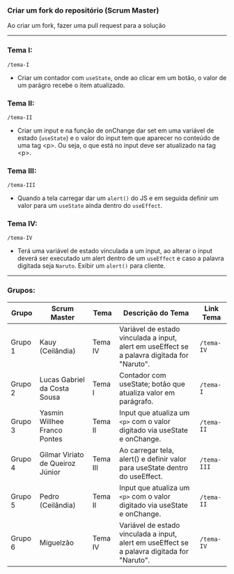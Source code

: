 ### Criar um fork do repositório (Scrum Master)
Ao criar um fork, fazer uma pull request para a solução

---

### Tema I:

`/tema-I`

- Criar um contador com `useState`, onde ao clicar em um botão,
  o valor de um parágro recebe o item atualizado.

### Tema II:

`/tema-II`

- Criar um input e na função de onChange dar set em uma variável de estado (`useState`) e o valor do input tem que aparecer no conteúdo de uma tag <p\>. Ou seja, o que está no input deve ser atualizado na tag <p\>.

### Tema III:

`/tema-III`

- Quando a tela carregar dar um `alert()` do JS e em seguida definir um valor para um `useState` ainda dentro do `useEffect`.

### Tema IV:

`/tema-IV`

- Terá uma variável de estado vinculada a um input, ao alterar o input deverá ser executado um alert dentro de um `useEffect` e caso a palavra digitada seja `Naruto`. Exibir um `alert()` para cliente.

---

### Grupos:

| Grupo   | Scrum Master                     | Tema     | Descrição do Tema                                                                            | Link Tema   |
| ------- | -------------------------------- | -------- | -------------------------------------------------------------------------------------------- | ----------- |
| Grupo 1 | Kauy (Ceilândia)                 | Tema IV  | Variável de estado vinculada a input, alert em useEffect se a palavra digitada for "Naruto". | `/tema-IV`  |
| Grupo 2 | Lucas Gabriel da Costa Sousa     | Tema I   | Contador com useState; botão que atualiza valor em parágrafo.                                | `/tema-I`   |
| Grupo 3 | Yasmin Willhee Franco Pontes     | Tema II  | Input que atualiza um `<p>` com o valor digitado via useState e onChange.                    | `/tema-II`  |
| Grupo 4 | Gilmar Viriato de Queiroz Júnior | Tema III | Ao carregar tela, alert() e definir valor para useState dentro do useEffect.                 | `/tema-III` |
| Grupo 5 | Pedro (Ceilândia)                | Tema II  | Input que atualiza um `<p>` com o valor digitado via useState e onChange.                    | `/tema-II`  |
| Grupo 6 | Miguelzão                        | Tema IV  | Variável de estado vinculada a input, alert em useEffect se a palavra digitada for "Naruto". | `/tema-IV`  |


